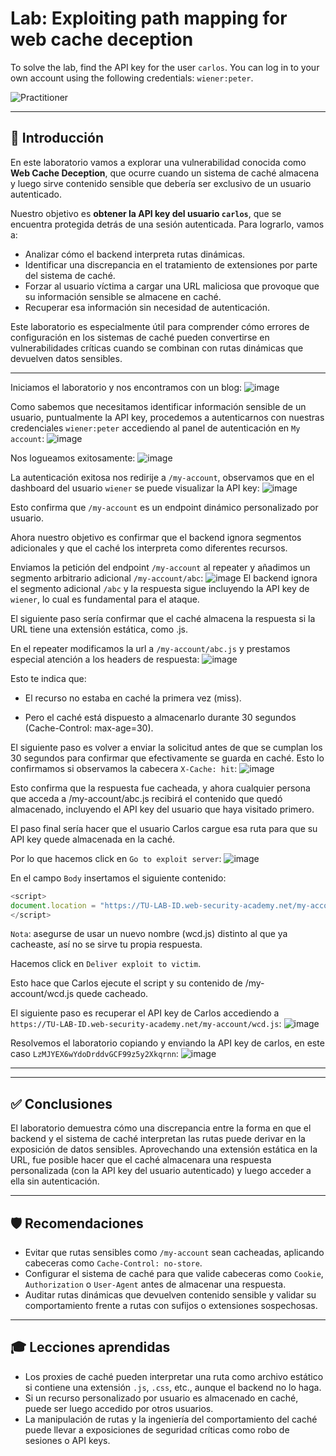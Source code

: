 # Lab: Exploiting path mapping for web cache deception

To solve the lab, find the API key for the user `carlos`. You can log in to your own account using the following credentials: `wiener:peter`.

![Practitioner](https://img.shields.io/badge/level-Apprentice-green) 

---

## 🎯 Introducción

En este laboratorio vamos a explorar una vulnerabilidad conocida como **Web Cache Deception**, que ocurre cuando un sistema de caché almacena y luego sirve contenido sensible que debería ser exclusivo de un usuario autenticado.

Nuestro objetivo es **obtener la API key del usuario `carlos`**, que se encuentra protegida detrás de una sesión autenticada. Para lograrlo, vamos a:

- Analizar cómo el backend interpreta rutas dinámicas.
- Identificar una discrepancia en el tratamiento de extensiones por parte del sistema de caché.
- Forzar al usuario víctima a cargar una URL maliciosa que provoque que su información sensible se almacene en caché.
- Recuperar esa información sin necesidad de autenticación.

Este laboratorio es especialmente útil para comprender cómo errores de configuración en los sistemas de caché pueden convertirse en vulnerabilidades críticas cuando se combinan con rutas dinámicas que devuelven datos sensibles.

---

Iniciamos el laboratorio y nos encontramos con un blog:
![image](https://github.com/user-attachments/assets/7fdfb7ad-937e-492f-b438-1d1ada58f790)


Como sabemos que necesitamos identificar información sensible de un usuario, puntualmente la API key, procedemos a autenticarnos con nuestras credenciales `wiener:peter` accediendo al panel de autenticación en `My account`:
![image](https://github.com/user-attachments/assets/53bbc85d-49fc-4bc2-b054-7bcf82ff3481)

Nos logueamos exitosamente:
![image](https://github.com/user-attachments/assets/12686dfd-282d-4415-9f26-df2b3de5d331)


La autenticación exitosa nos redirije a `/my-account`, observamos que en el dashboard del usuario `wiener` se puede visualizar la API key:
![image](https://github.com/user-attachments/assets/e5c70a68-0ea7-4490-962f-457c049af451)

 Esto confirma que `/my-account` es un endpoint dinámico personalizado por usuario.

 Ahora nuestro objetivo es confirmar que el backend ignora segmentos adicionales y que el caché los interpreta como diferentes recursos.

 Enviamos la petición del endpoint `/my-account` al repeater y añadimos un segmento arbitrario adicional `/my-account/abc`:
![image](https://github.com/user-attachments/assets/4c53935d-107a-488e-92a3-ad9170d86fb9)
El backend ignora el segmento adicional `/abc` y la respuesta sigue incluyendo la API key de `wiener`, lo cual es fundamental para el ataque.

El siguiente paso sería confirmar que el caché almacena la respuesta si la URL tiene una extensión estática, como .js.

En el repeater modificamos la url a `/my-account/abc.js` y prestamos especial atención a los headers de respuesta:
![image](https://github.com/user-attachments/assets/9e6a6133-381b-4d56-8011-6ea0cdbd44e7)

Esto te indica que:

- El recurso no estaba en caché la primera vez (miss).

- Pero el caché está dispuesto a almacenarlo durante 30 segundos (Cache-Control: max-age=30).

El siguiente paso es volver a enviar la solicitud antes de que se cumplan los 30 segundos para confirmar que efectivamente se guarda en caché. Esto lo confirmamos si observamos la cabecera `X-Cache: hit`:
![image](https://github.com/user-attachments/assets/b8d22c9d-fea2-42be-b558-37a7b0c1bd13)

Esto confirma que la respuesta fue cacheada, y ahora cualquier persona que acceda a /my-account/abc.js recibirá el contenido que quedó almacenado, incluyendo el API key del usuario que haya visitado primero.


El paso final sería hacer que el usuario Carlos cargue esa ruta para que su API key quede almacenada en la caché.


Por lo que hacemos click en `Go to exploit server`:
![image](https://github.com/user-attachments/assets/0c508301-e8fd-420d-bf36-4bc9853058af)

En el campo `Body` insertamos el siguiente contenido:
```javascript
<script>
document.location = "https://TU-LAB-ID.web-security-academy.net/my-account/wcd.js";
</script>
```
`Nota`: asegurse de usar un nuevo nombre (wcd.js) distinto al que ya cacheaste, así no se sirve tu propia respuesta.

Hacemos click en `Deliver exploit to victim`.

Esto hace que Carlos ejecute el script y su contenido de /my-account/wcd.js quede cacheado.

El siguiente paso es recuperar el API key de Carlos accediendo a `https://TU-LAB-ID.web-security-academy.net/my-account/wcd.js`:
![image](https://github.com/user-attachments/assets/4a49ae46-2ac2-4160-9fff-2e9c639d9274)

Resolvemos el laboratorio copiando y enviando la API key de carlos, en este caso `LzMJYEX6wYdoDrddvGCF99z5y2Xkqrnn`:
![image](https://github.com/user-attachments/assets/36e08e73-695d-4a13-ba67-a2e69351b4a6)

---

---

## ✅ Conclusiones

El laboratorio demuestra cómo una discrepancia entre la forma en que el backend y el sistema de caché interpretan las rutas puede derivar en la exposición de datos sensibles. Aprovechando una extensión estática en la URL, fue posible hacer que el caché almacenara una respuesta personalizada (con la API key del usuario autenticado) y luego acceder a ella sin autenticación.

---

## 🛡️ Recomendaciones

- Evitar que rutas sensibles como `/my-account` sean cacheadas, aplicando cabeceras como `Cache-Control: no-store`.
- Configurar el sistema de caché para que valide cabeceras como `Cookie`, `Authorization` o `User-Agent` antes de almacenar una respuesta.
- Auditar rutas dinámicas que devuelven contenido sensible y validar su comportamiento frente a rutas con sufijos o extensiones sospechosas.

---

## 🎓 Lecciones aprendidas

- Los proxies de caché pueden interpretar una ruta como archivo estático si contiene una extensión `.js`, `.css`, etc., aunque el backend no lo haga.
- Si un recurso personalizado por usuario es almacenado en caché, puede ser luego accedido por otros usuarios.
- La manipulación de rutas y la ingeniería del comportamiento del caché puede llevar a exposiciones de seguridad críticas como robo de sesiones o API keys.





